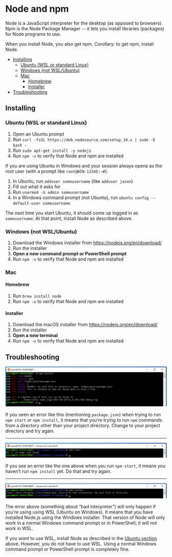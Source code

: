 # Node and npm

Node is a JavaScript interpreter for the desktop (as opposed to browsers). Npm
is the Node Package Manager -- it lets you install libraries (packages) for Node
programs to use.

When you install Node, you also get npm. Corollary: to get npm, install Node.

<!-- vim-markdown-toc GFM -->

* [Installing](#installing)
  * [Ubuntu (WSL or standard Linux)](#ubuntu-wsl-or-standard-linux)
  * [Windows (not WSL/Ubuntu)](#windows-not-wslubuntu)
  * [Mac](#mac)
    * [Homebrew](#homebrew)
    * [Installer](#installer)
* [Troubleshooting](#troubleshooting)

<!-- vim-markdown-toc -->

## Installing

### Ubuntu (WSL or standard Linux)

1. Open an Ubuntu prompt
2. Run `curl -fsSL https://deb.nodesource.com/setup_16.x | sudo -E bash -`
3. Run `sudo apt-get install -y nodejs`
4. Run `npm -v` to verify that Node and npm are installed

If you are using Ubuntu in Windows and your session always opens as the root
user (with a prompt like `root@WIN-12345:~#`):

1. In Ubuntu, run `adduser someusername` (like `adduser jason`)
2. Fill out what it asks for
3. Run `usermod -G admin someusername`
4. In a Windows command prompt (not Ubuntu), run
   `ubuntu config --default-user someusername`

The next time you start Ubuntu, it should come up logged in as `someusername`.
At that point, install Node as described above.

### Windows (not WSL/Ubuntu)

1. Download the Windows installer from https://nodejs.org/en/download/
2. Run the installer
3. **Open a new command prompt or PowerShell prompt**
4. Run `npm -v` to verify that Node and npm are installed

### Mac

#### Homebrew

1. Run `brew install node`
2. Run `npm -v` to verify that Node and npm are installed

#### Installer

1. Download the macOS installer from https://nodejs.org/en/download/
2. Run the installer
3. **Open a new terminal**
4. Run `npm -v` to verify that Node and npm are installed

## Troubleshooting

<p align="middle">
  <img src="resources/npm-install-error.png">
</p>

If you seen an error like this (mentioning `package.json`) when trying to run
`npm start` or `npm install`, it means that you‘re trying to run `npm` commands
from a directory other than your project directory. Change to your project
directory and try again.

<hr>

<p align="middle">
  <img src="resources/npm-start-error.png">
</p>

If you see an error like the one above when you run `npm start`, it means you
haven’t run `npm install` yet. Do that and try again.

<hr>

<p align="middle">
  <img src="resources/npm-install-invalid.png">
</p>

The error above (something about “bad interpreter”) will only happen if you’re
using using WSL (Ubuntu on Windows). It means that you have installed Node.js
using the Windows installer. That version of Node will only work in a normal
Windows command prompt or in PowerShell; it will not work in WSL.

If you _want_ to use WSL, install Node as described in the
[Ubuntu section](#ubuntu-wsl-or-standard-linux) above. However, you do not have
to use WSL. Using a normal Windows command prompt or PowerShell prompt is
completely fine.
